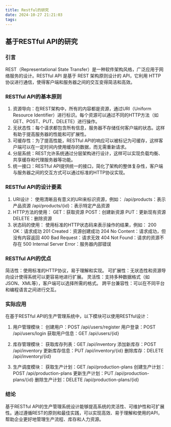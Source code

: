 ```yaml
---
title: Restful的研究
date: 2024-10-27 21:21:03
tags:
---
```


## 基于RESTful API的研究

### 引言

REST（Representational State Transfer）是一种软件架构风格，广泛应用于网络服务的设计。RESTful API 是基于 REST 架构原则设计的 API，它利用 HTTP 协议进行通信，使得客户端和服务器之间的交互变得简洁和高效。

###  RESTful API的基本原则

1. 资源导向：在REST架构中，所有的内容都是资源，通过URI（Uniform Resource Identifier）进行标识。每个资源可以通过不同的HTTP方法（如GET、POST、PUT、DELETE）进行操作。
2. 无状态性：每个请求都包含所有信息，服务器不存储任何客户端的状态。这样有助于提高服务器的性能和可扩展性。
3. 可缓存性：为了提高性能，RESTful API的响应可以被标记为可缓存，这样客户端可以在一定时间内使用缓存的数据，而无需重新请求。
4. 分层系统：REST允许系统通过分层架构进行设计，这样可以实现负载均衡、共享缓存和代理服务器等功能。
5. 统一接口：RESTful API提供统一的接口，简化了架构的整体复杂性，客户端与服务器之间的交互方式可以通过标准的HTTP协议实现。

### RESTful API的设计要素

1. URI设计：
使用清晰且有意义的URI来标识资源，例如：
/api/products：表示产品资源
/api/products/{id}：表示特定产品资源
2. HTTP方法的使用：
GET：获取资源
POST：创建新资源
PUT：更新现有资源
DELETE：删除资源
3. 状态码的使用：
使用标准的HTTP状态码来表示操作的结果，例如：
200 OK：请求成功
201 Created：资源创建成功
204 No Content：请求成功，但没有内容返回
400 Bad Request：请求无效
404 Not Found：请求的资源不存在
500 Internal Server Error：服务器内部错误

### RESTful API的优点

简洁性：使用标准的HTTP协议，易于理解和实现。
可扩展性：无状态性和资源导向设计使得系统可以更容易地进行扩展。
灵活性：支持多种数据格式（如JSON、XML等），客户端可以选择所需的格式。
跨平台兼容性：可以在不同平台和编程语言之间进行交互。

### 实际应用

在基于RESTful API的生产管理系统中，以下模块可以使用RESTful设计：
1. 用户管理模块：
创建用户：POST /api/users/register
用户登录：POST /api/users/login
获取用户信息：GET /api/users/{id}

2. 库存管理模块：
获取库存列表：GET /api/inventory
添加新库存：POST /api/inventory
更新库存信息：PUT /api/inventory/{id}
删除库存：DELETE /api/inventory/{id}

3. 生产调度模块：
获取生产计划：GET /api/production-plans
创建生产计划：POST /api/production-plans
更新生产计划：PUT /api/production-plans/{id}
删除生产计划：DELETE /api/production-plans/{id}

### 结论

基于RESTful API的生产管理系统设计能够提高系统的灵活性、可维护性和可扩展性。通过遵循REST的原则和最佳实践，可以实现高效、易于理解和使用的API，帮助企业更好地管理生产流程、库存和人力资源。